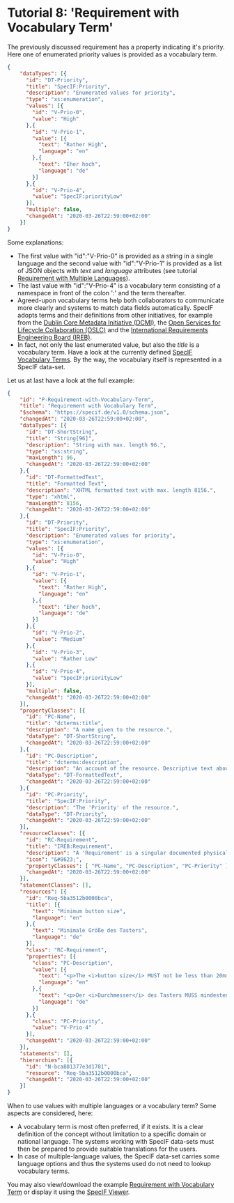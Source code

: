 # Tutorial 8: 'Requirement with Vocabulary Term'

The previously discussed requirement has a property indicating it's  priority. Here one of enumerated priority values is provided as a vocabulary term.

```json
{
    "dataTypes": [{
      "id": "DT-Priority",
      "title": "SpecIF:Priority",
      "description": "Enumerated values for priority",
      "type": "xs:enumeration",
      "values": [{
        "id": "V-Prio-0",
        "value": "High"
      },{
        "id": "V-Prio-1",
        "value": [{
          "text": "Rather High",
          "language": "en"
        },{
          "text": "Eher hoch",
          "language": "de"
        }]
      },{
        "id": "V-Prio-4",
        "value": "SpecIF:priorityLow"
      }],
      "multiple": false,
      "changedAt": "2020-03-26T22:59:00+02:00"
    }]
}
```

Some explanations:
- The first value with "id":"V-Prio-0" is provided as a string in a single language and the second value with "id":"V-Prio-1" is provided as a list of JSON objects with *text* and *language* attributes (see tutorial [Requirement with Multiple Languages](./07_Requirement-with-Multiple-Languages.md)). 
- The last value with "id":"V-Prio-4" is a vocabulary term consisting of a namespace in front of the colon ':' and the term thereafter.
- Agreed-upon vocabulary terms help both collaborators to communicate more clearly and systems to match data fields automatically. SpecIF adopts terms and their definitions from other initiatives, for example from the [Dublin Core Metadata Initiative (DCMI)](http://dublincore.org/), the [Open Services for Lifecycle Collaboration (OSLC)](http://open-services.net/) and the [International Requirements Engineering Board (IREB)](http://ireb.org/).
- In fact, not only the last enumerated value, but also the *title* is a vocabulary term. Have a look at the currently defined [SpecIF Vocabulary Terms](https://specif.de/apps/view#import=../examples/Vocabulary.specifz). By the way, the vocabulary itself is represented in a SpecIF data-set.

Let us at last have a look at the full example:

```json
{
    "id": "P-Requirement-with-Vocabulary-Term",
    "title": "Requirement with Vocabulary Term",
    "$schema": "https://specif.de/v1.0/schema.json",
    "changedAt": "2020-03-26T22:59:00+02:00",
    "dataTypes": [{
      "id": "DT-ShortString",
      "title": "String[96]",
      "description": "String with max. length 96.",
      "type": "xs:string",
      "maxLength": 96,
      "changedAt": "2020-03-26T22:59:00+02:00"
    },{
      "id": "DT-FormattedText",
      "title": "Formatted Text",
      "description": "XHTML formatted text with max. length 8156.",
      "type": "xhtml",
      "maxLength": 8156,
      "changedAt": "2020-03-26T22:59:00+02:00"
    },{
      "id": "DT-Priority",
      "title": "SpecIF:Priority",
      "description": "Enumerated values for priority",
      "type": "xs:enumeration",
      "values": [{
        "id": "V-Prio-0",
        "value": "High"
      },{
        "id": "V-Prio-1",
        "value": [{
          "text": "Rather High",
          "language": "en"
        },{
          "text": "Eher hoch",
          "language": "de"
        }]
      },{
        "id": "V-Prio-2",
        "value": "Medium"
      },{
        "id": "V-Prio-3",
        "value": "Rather Low"
      },{
        "id": "V-Prio-4",
        "value": "SpecIF:priorityLow"
      }],
      "multiple": false,
      "changedAt": "2020-03-26T22:59:00+02:00"
    }],
    "propertyClasses": [{
      "id": "PC-Name",
      "title": "dcterms:title",
      "description": "A name given to the resource.",
      "dataType": "DT-ShortString",
      "changedAt": "2020-03-26T22:59:00+02:00"
    },{
      "id": "PC-Description",
      "title": "dcterms:description",
      "description": "An account of the resource. Descriptive text about the resource represented as rich text in XHTML.",
      "dataType": "DT-FormattedText",
      "changedAt": "2020-03-26T22:59:00+02:00"
    },{
      "id": "PC-Priority",
      "title": "SpecIF:Priority",
      "description": "The 'Priority' of the resource.",
      "dataType": "DT-Priority",
      "changedAt": "2020-03-26T22:59:00+02:00"
    }],
    "resourceClasses": [{
      "id": "RC-Requirement",
      "title": "IREB:Requirement",
      "description": "A 'Requirement' is a singular documented physical and functional need that a particular design, product or process must be able to perform.",
      "icon": "&#8623;",
      "propertyClasses": [ "PC-Name", "PC-Description", "PC-Priority" ],
      "changedAt": "2020-03-26T22:59:00+02:00"
    }],
    "statementClasses": [],
    "resources": [{
      "id": "Req-5ba3512b0000bca",
      "title": [{
        "text": "Minimum button size",
        "language": "en"
      },{
        "text": "Minimale Größe des Tasters",
        "language": "de"
      }],
      "class": "RC-Requirement",
      "properties": [{
        "class": "PC-Description",
        "value": [{
          "text": "<p>The <i>button size</i> MUST not be less than 20mm in diameter.</p>",
          "language": "en"
        },{
          "text": "<p>Der <i>Durchmesser</i> des Tasters MUSS mindestens 20mm betragen.</p>",
          "language": "de"
        }]
      },{
        "class": "PC-Priority",
        "value": "V-Prio-4"
      }],
      "changedAt": "2020-03-26T22:59:00+02:00"
    }],
    "statements": [],
    "hierarchies": [{
      "id": "N-bca801377e3d1781",
      "resource": "Req-5ba3512b0000bca",
      "changedAt": "2020-03-26T22:59:00+02:00"
    }]
}
```

When to use values with multiple languages or a vocabulary term? Some aspects are considered, here:
- A vocabulary term is most often preferred, if it exists. It is a clear definition of the concept without limitation to a specific domain or national language. The systems working with SpecIF data-sets must then be prepared to provide suitable translations for the users.
- In case of multiple-language values, the SpecIF data-set carries some language options and thus the systems used do not need to lookup vocabulary terms.

You may also view/download the example [Requirement with Vocabulary Term](http://specif.de/examples/08_Requirement-with-Vocabulary-Term.specif "SpecIF Example \'Requirement with Vocabulary Term\'") or display it using the [SpecIF Viewer](http://specif.de/apps-alpha/view.html#import=../examples/08_Requirement-with-Vocabulary-Term.specif).

